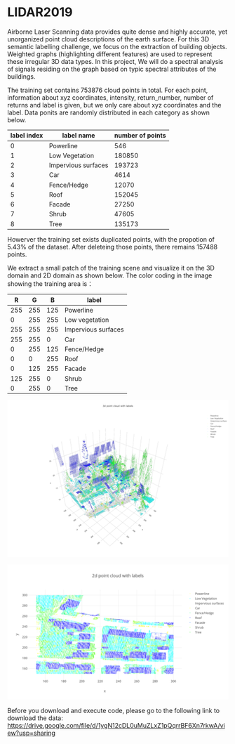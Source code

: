 # LIDAR2019
Airborne Laser Scanning data provides quite dense and highly accurate, yet unorganized point cloud descriptions of the earth surface. For this 3D semantic labelling challenge, we focus on the extraction of building objects. Weighted graphs (highlighting different features) are used to represent these irregular 3D data types.  In this project, We will do a spectral analysis of signals residing on the graph based on typic spectral attributes of the buildings.

The training set contains 753876 cloud points in total. For each point, information about xyz coordinates, intensity, return_number, number of returns and label is given, but we only care about xyz coordinates and the label. Data ponits are randomly distributed in each category as shown below.

label index|label name|number of points
-----------|----------|------
0|Powerline|546|
1|Low Vegetation|180850
2|Impervious surfaces|193723
3|Car|4614
4|Fence/Hedge|12070
5|Roof|152045
6|Facade|27250
7|Shrub|47605
8|Tree|135173

Howerver the training set exists duplicated points, with the propotion of 5.43% of the dataset. After deleteing those points, there remains 157488 points.

We extract a small patch of the training scene and visualize it on the 3D domain and 2D domain as shown below. The color coding in the image showing the training area is：

R|G|B|label
-|-|-|-----
255|255|125|Powerline
0|255|255|Low vegetation
255|255|255|Impervious surfaces
255|255|0|Car
0|255|125|Fence/Hedge
0|0|255|Roof
0|125|255|Facade
125|255|0|Shrub
0|255|0|Tree

![](image/patch3d.png)

![](image/patch2d.png)

Before you download and execute code, please go to the following link to download the data:
https://drive.google.com/file/d/1ygN12cDL0uMuZLxZ1pQqrrBF6Xn7rkwA/view?usp=sharing

